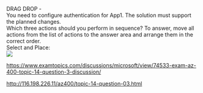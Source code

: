 DRAG DROP -<br/>You need to configure authentication for App1. The solution must support the planned changes.<br/>Which three actions should you perform in sequence? To answer, move all actions from the list of actions to the answer area and arrange them in the correct order.<br/>Select and Place:<br/><img src="https://www.examtopics.com/assets/media/exam-media/04257/0022100001.jpg" class="in-exam-image"/><br/><p><a href="https://www.examtopics.com/discussions/microsoft/view/74533-exam-az-400-topic-14-question-3-discussion/">https://www.examtopics.com/discussions/microsoft/view/74533-exam-az-400-topic-14-question-3-discussion/</a></p><p><a href="http://116.198.226.11/az400/topic-14-question-03.html">http://116.198.226.11/az400/topic-14-question-03.html</a></p><script src="https://giscus.app/client.js"                    data-repo="azsamples/az204"                    data-repo-id="R_kgDOMRXzDQ"                    data-category="General"                    data-category-id="DIC_kwDOMRXzDc4Cgi27"                    data-mapping="pathname"                    data-strict="0"                    data-reactions-enabled="0"                    data-emit-metadata="0"                    data-input-position="bottom"                    data-theme="preferred_color_scheme"                    data-lang="en"                    crossorigin="anonymous"                    async>                    </script>
